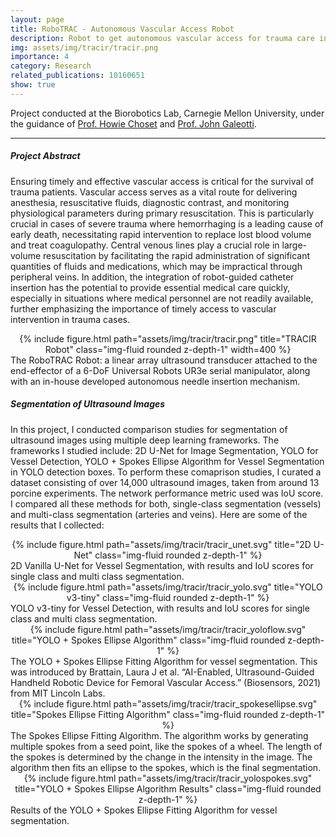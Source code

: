```yaml
---
layout: page
title: RoboTRAC - Autonomous Vascular Access Robot
description: Robot to get autonomous vascular access for trauma care in resource-limited settings
img: assets/img/tracir/tracir.png
importance: 4
category: Research
related_publications: 10160651
show: true
---
```


Project conducted at the Biorobotics Lab, Carnegie Mellon University, under the guidance of <a href="https://www.ri.cmu.edu/ri-faculty/howie-choset/">Prof. Howie Choset</a> and <a href="https://www.ri.cmu.edu/ri-faculty/john-galeotti/">Prof. John Galeotti</a>.

---

<h5> Project Abstract </h5>

Ensuring timely and effective vascular access is critical for the survival of trauma patients. Vascular access serves as a vital route for delivering anesthesia, resuscitative fluids, diagnostic contrast, and monitoring physiological parameters during primary resuscitation. This is particularly crucial in cases of severe trauma where hemorrhaging is a leading cause of early death, necessitating rapid intervention to replace lost blood volume and treat coagulopathy. Central venous lines play a crucial role in large-volume resuscitation by facilitating the rapid administration of significant quantities of fluids and medications, which may be impractical through peripheral veins. In addition, the integration of robot-guided catheter insertion has the potential to provide essential medical care quickly, especially in situations where medical personnel are not readily available, further emphasizing the importance of timely access to vascular intervention in trauma cases.


<div class="display: block; margin-left: auto; margin-right: auto; width: 50%;">
    <center>{% include figure.html path="assets/img/tracir/tracir.png" title="TRACIR Robot" class="img-fluid rounded z-depth-1" width=400 %}</center>
</div>
<div class="caption">
    The RoboTRAC Robot: a linear array ultrasound transducer attached to the end-effector of a 6-DoF Universal Robots UR3e serial manipulator, along with an in-house developed autonomous needle insertion mechanism.
</div>

<h5> Segmentation of Ultrasound Images </h5>

In this project, I conducted comparison studies for segmentation of ultrasound images using multiple deep learning frameworks. The frameworks I studied include: 2D U-Net for Image Segmentation, YOLO for Vessel Detection, YOLO + Spokes Ellipse Algorithm for Vessel Segmentation in YOLO detection boxes. To perform these comaprison studies, I curated a dataset consisting of over 14,000 ultrasound images, taken from around 13 porcine experiments. The network performance metric used was IoU score. I compared all these methods for both, single-class segmentation (vessels) and multi-class segmentation (arteries and veins). Here are some of the results that I collected:

<!-- U-Net -->
<div class="display: block; margin-left: auto; margin-right: auto; width: 50%;">
    <center>{% include figure.html path="assets/img/tracir/tracir_unet.svg" title="2D U-Net" class="img-fluid rounded z-depth-1" %}</center>
</div>
<div class="caption">
    2D Vanilla U-Net for Vessel Segmentation, with results and IoU scores for single class and multi class segmentation.
</div>

<!-- YOLO -->
<div class="display: block; margin-left: auto; margin-right: auto; width: 50%;">
    <center>{% include figure.html path="assets/img/tracir/tracir_yolo.svg" title="YOLO v3-tiny" class="img-fluid rounded z-depth-1" %}</center>
</div>
<div class="caption">
    YOLO v3-tiny for Vessel Detection, with results and IoU scores for single class and multi class segmentation.
</div>

<!-- YOLO + Spokes Ellipse Flow -->
<div class="display: block; margin-left: auto; margin-right: auto; width: 50%;">
    <center>{% include figure.html path="assets/img/tracir/tracir_yoloflow.svg" title="YOLO + Spokes Ellipse Algorithm" class="img-fluid rounded z-depth-1" %}</center>
</div>
<div class="caption">
    The YOLO + Spokes Ellipse Fitting Algorithm for vessel segmentation. This was introduced by Brattain, Laura J et al. “AI-Enabled, Ultrasound-Guided Handheld Robotic Device for Femoral Vascular Access.” (Biosensors, 2021) from MIT Lincoln Labs.
</div>

<!-- Spokes Ellipse -->
<div class="display: block; margin-left: auto; margin-right: auto; width: 50%;">
    <center>{% include figure.html path="assets/img/tracir/tracir_spokesellipse.svg" title="Spokes Ellipse Fitting Algorithm" class="img-fluid rounded z-depth-1" %}</center>
</div>
<div class="caption">
    The Spokes Ellipse Fitting Algorithm. The algorithm works by generating multiple spokes from a seed point, like the spokes of a wheel. The length of the spokes is determined by the change in the intensity in the image. The algorithm then fits an ellipse to the spokes, which is the final segmentation.
</div>

<!-- YOLO + Spokes Ellipse Flow -->
<div class="display: block; margin-left: auto; margin-right: auto; width: 50%;">
    <center>{% include figure.html path="assets/img/tracir/tracir_yolospokes.svg" title="YOLO + Spokes Ellipse Algorithm Results" class="img-fluid rounded z-depth-1" %}</center>
</div>
<div class="caption">
    Results of the YOLO + Spokes Ellipse Fitting Algorithm for vessel segmentation.
</div>


<!-- TODO: Add volume reconstruction -->
<!-- <h5> 3D Volume Reconstruction </h5> -->

